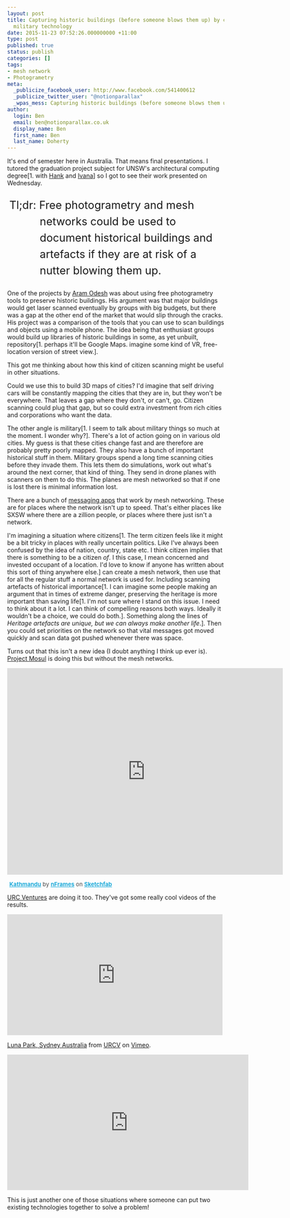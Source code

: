 ```yaml
---
layout: post
title: Capturing historic buildings (before someone blows them up) by crowd sourcing
  military technology
date: 2015-11-23 07:52:26.000000000 +11:00
type: post
published: true
status: publish
categories: []
tags:
- mesh network
- Photogrametry
meta:
  _publicize_facebook_user: http://www.facebook.com/541400612
  _publicize_twitter_user: "@notionparallax"
  _wpas_mess: Capturing historic buildings (before someone blows them up) by crowd sourcing military technology
author:
  login: Ben
  email: ben@notionparallax.co.uk
  display_name: Ben
  first_name: Ben
  last_name: Doherty
---
```

<style type="text/css">
  p.tldr {
        padding-left: 3em;
        text-indent: -2.8em;
        font-size: 180%;
        line-height: 1.5;
    }
</style>
<p>It's end of semester here in Australia. That means final presentations. I tutored the graduation project subject for UNSW's architectural computing degree[1. with <a href="https://au.linkedin.com/in/m-hank-haeusler-40998110">Hank</a> and <a href="https://www.linkedin.com/in/ivana-kuzmanovska-6b581565">Ivana</a>] so I got to see their work presented on Wednesday.</p>
<p class="tldr">Tl;dr: Free photogrametry and mesh networks could be used to document historical buildings and artefacts if they are at risk of a nutter blowing them up.</p>
<p><!--more--></p>
<p>One of the projects by <a href="http://benv2426-aram-odesh.blogspot.com.au/">Aram Odesh</a> was about using free photogrametry tools to preserve historic buildings. His argument was that major buildings would get laser scanned eventually by groups with big budgets, but there was a gap at the other end of the market that would slip through the cracks. His project was a comparison of the tools that you can use to scan buildings and objects using a mobile phone. The idea being that enthusiast groups would build up libraries of historic buildings in some, as yet unbuilt, repository[1. perhaps it'll be Google Maps. imagine some kind of VR, free-location version of street view.].</p>
<p>This got me thinking about how this kind of citizen scanning might be useful in other situations.</p>
<p>Could we use this to build 3D maps of cities? I'd imagine that self driving cars will be constantly mapping the cities that they are in, but they won't be everywhere. That leaves a gap where they don't, or can't, go. Citizen scanning could plug that gap, but so could extra investment from rich cities and corporations who want the data.</p>
<p>The other angle is military[1. I seem to talk about military things so much at the moment. I wonder why?]. There's a lot of action going on in various old cities. My guess is that these cities change fast and are therefore are probably pretty poorly mapped. They also have a bunch of important historical stuff in them. Military groups spend a long time scanning cities before they invade them. This lets them do simulations, work out what's around the next corner, that kind of thing. They send in drone planes with scanners on them to do this. The planes are mesh networked so that if one is lost there is minimal information lost.</p>
<p>There are a bunch of <a href="http://www.theverge.com/2015/3/23/8267387/firechat-greenstone-mesh-network-bluetooth-wifi-peer-to-peer">messaging apps</a> that work by mesh networking. These are for places where the network isn't up to speed. That's either places like SXSW where there are a zillion people, or places where there just isn't a network.</p>
<p>I'm imagining a situation where citizens[1. The term citizen feels like it might be a bit tricky in places with really uncertain politics. Like I've always been confused by the idea of nation, country, state etc. I think citizen implies that there is something to be a citizen <em>of</em>. I this case, I mean concerned and invested occupant of a location. I'd love to know if anyone has written about this sort of thing anywhere else.] can create a mesh network, then use that for all the regular stuff a normal network is used for. Including scanning artefacts of historical importance[1. I can imagine some people making an argument that in times of extreme danger, preserving the heritage is more important than saving life[1. I'm not sure where I stand on this issue. I need to think about it a lot. I can think of compelling reasons both ways. Ideally it wouldn't be a choice, we could do both.]. Something along the lines of <em>Heritage artefacts are unique, but we can always make another life</em>.]. Then you could set priorities on the network so that vital messages got moved quickly and scan data got pushed whenever there was space.</p>
<p>Turns out that this isn't a new idea (I doubt anything I think up ever is). <a href="http://projectmosul.org/">Project Mosul</a> is doing this but without the mesh networks.</p>
<p><iframe width="640" height="480" src="https://sketchfab.com/models/e21d746815b248b1b566b12aa7fa596e/embed" frameborder="0" allowfullscreen mozallowfullscreen="true" webkitallowfullscreen="true" onmousewheel="">
There really should be an iframe here :(
</iframe></p>
<p style="font-size: 13px; font-weight: normal; margin: 5px; color: #4A4A4A;">
    <a href="https://sketchfab.com/models/e21d746815b248b1b566b12aa7fa596e?utm_source=oembed&utm_medium=embed&utm_campaign=e21d746815b248b1b566b12aa7fa596e" target="_blank" style="font-weight: bold; color: #1CAAD9;">Kathmandu</a> by <a href="https://sketchfab.com/nframes?utm_source=oembed&utm_medium=embed&utm_campaign=e21d746815b248b1b566b12aa7fa596e" target="_blank" style="font-weight: bold; color: #1CAAD9;">nFrames</a> on <a href="https://sketchfab.com?utm_source=oembed&utm_medium=embed&utm_campaign=e21d746815b248b1b566b12aa7fa596e" target="_blank" style="font-weight: bold; color: #1CAAD9;">Sketchfab</a></p>
<p><a href="https://urcventures.com">URC Ventures</a> are doing it too. They've got some really cool videos of the results.</p>
<p><iframe src="https://player.vimeo.com/video/131801108" width="500" height="281" frameborder="0" webkitallowfullscreen mozallowfullscreen allowfullscreen>
There really should be an iframe here :(
</iframe>
<p><a href="https://vimeo.com/131801108">Luna Park, Sydney Australia</a> from <a href="https://vimeo.com/urcv">URCV</a> on <a href="https://vimeo.com">Vimeo</a>.</p>
<p><iframe width="560" height="315" src="https://www.youtube.com/embed/mEs3euTgj8s" frameborder="0" allowfullscreen>
There really should be an iframe here :(
</iframe></p>
<p>This is just another one of those situations where someone can put two existing technologies together to solve a problem!</p>
